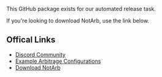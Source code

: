 This GitHub package exists for our automated release task.

If you're looking to download NotArb, use the link below.

## Offical Links
- [Discord Community](https://discord.notarb.org)
- [Example Arbitrage Configurations](https://examples.notarb.org)
- [Download NotArb](https://download.notarb.org)
